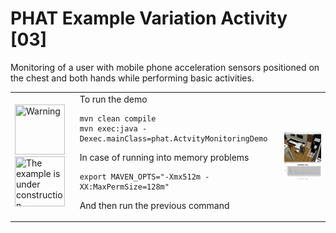 # PHAT Example Variation Activity [03]
Monitoring of a user with mobile phone acceleration sensors positioned on the chest and both hands while performing basic activities.
<table>
<tr>
    <td>
        <img height="80" width="80" src="https://github.com/mfcardenas/phat_examples/blob/master/img/warning.png" title="Warning"/>
        <img height="80" width="80" src="https://github.com/mfcardenas/phat_examples/blob/master/img/in_progress.png" title="The example is under construction"/>
    </td>
    <td>  
To run the demo

```
mvn clean compile
mvn exec:java -Dexec.mainClass=phat.ActvityMonitoringDemo
```
In case of running into memory problems
```
export MAVEN_OPTS="-Xmx512m -XX:MaxPermSize=128m"
```
And then run the previous command
    </td>
    <td>
        <img src="https://github.com/mfcardenas/phat_example_monitoring_03/blob/master/img/img_older_people_home.png" />
    </td>
</tr>
</table>
